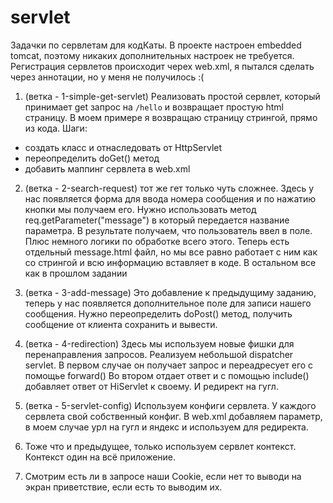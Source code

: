# servlet
Задачки по сервлетам для кодКаты.
В проекте настроен embedded tomcat, поэтому никаких дополнительных настроек не требуется. 
Регистрация сервлетов происходит черех web.xml, я пытался сделать через аннотации, но у меня не получилось :(


1) (ветка - 1-simple-get-servlet)
Реализовать простой сервлет, который принимает get запрос на `/hello` и возвращает простую html страницу. 
В моем примере я возвращаю страницу стрингой, прямо из кода.
Шаги:
- создать класс и отнаследовать от HttpServlet
- переопределить doGet() метод
- добавить маппинг сервлета в web.xml


2) (ветка - 2-search-request) 
тот же гет только чуть сложнее. Здесь у нас появляется форма для ввода номера сообщения и по нажатию кнопки мы получаем его.
Нужно использовать метод req.getParameter("message") в который передается название параметра. В результате получаем, что пользователь ввел в поле.
Плюс немного логики по обработке всего этого. Теперь есть отдельный message.html файл, но мы все равно работает с ним как со стрингой и всю информацию вставляет в коде.
В остальном все как в прошлом задании

3) (ветка - 3-add-message)
Это добавление к предыдущиму заданию, теперь у нас появляется дополнительное поле для записи нашего сообщения.
Нужно переопределить doPost() метод, получить сообщение от клиента сохранить и вывести.

4) (ветка - 4-redirection)
Здесь мы используем новые фишки для перенаправления запросов.
Реализуем небольшой dispatcher servlet. В первом случае он получает запрос и переадресует его с помощье forward()
Во втором отдает ответ и с помощью include() добавляет ответ от HiServlet к своему.
И редирект на гугл.

5) (ветка - 5-servlet-config)
Используем конфиги сервлета. У каждого сервлета свой собственный конфиг. В web.xml добавляем параметр, в моем случае урл на гугл и яндекс
и используем для редиректа.

6) Тоже что и предыдущее, только используем сервлет контекст. Контекст один на всё приложение. 
  
7) Смотрим есть ли в запросе наши Cookie, если нет то выводи на экран приветствие, если есть то выводим их.
